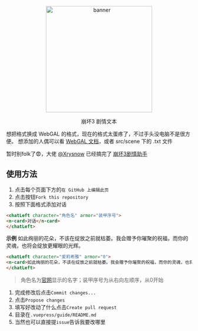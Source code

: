 <div align = center>

<img src="https://trrrrw.github.io/HI3_dialogue_share/assets/image/kcc-2000.png" width="288" height="288" alt="banner">

<br>


崩坏3 剧情文本
<br>
</div>

想把格式换成 WebGAL 的格式，现在的格式太蛋疼了，不过手头没电脑不是很方便。
想添加的人偶可以看 [WebGAL 文档](https://docs.openwebgal.com/webgal-script/dialogue.html)，或者 src/scene 下的 .txt 文件

暂时别folk了😨，大佬 [@Xrysnow](https://github.com/xrysnow) 已经搞完了 [崩坏3剧情助手](https://bh3helper.xrysnow.xyz/pages/index.html)
<br>
</div>

## 使用方法
1. 点击每个页面下方的`在 GitHub 上编辑此页`
2. 点击按钮`Fork this repository`
3. 按照下面格式添加对话
```html
<chatLeft character="角色名" armor="装甲序号">
<n-card>对话</n-card>
</chatLeft>
```

**示例**
<chatLeft character="爱莉希雅" armor="0">
<n-card>如此绚丽的花朵，不该在绽放之前就枯萎。我会赠予你璀聚的祝福，而你的灵魂，也将会绽放更耀眼的光辉。</n-card>
</chatLeft>

```html
<chatLeft character="爱莉希雅" armor="0">
<n-card>如此绚丽的花朵，不该在绽放之前就枯萎。我会赠予你璀聚的祝福，而你的灵魂，也将会绽放更耀眼的光辉。</n-card>
</chatLeft>
```


> 角色名为[官网](https://www.bh3.com/valkyries)显示的名字；装甲序号为从右向左顺序，从0开始
1. 完成修改后点击`Commit changes...`
2. 点击`Propose changes`
3. 填写好改动了什么点击`Create pull request`
4. 目录在`.vuepress/guide/README.md`
5. 当然也可以直接提`issue`告诉我要改哪里
